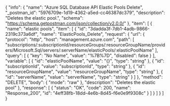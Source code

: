 {
  "info": {
    "name": "Azure SQL Database API Elastic Pools Delete",
    "_postman_id": "5976709e-1d19-4362-a5ed-cc46387dc379",
    "description": "Deletes the elastic pool.",
    "schema": "https://schema.getpostman.com/json/collection/v2.0.0/"
  },
  "item": [
    {
      "name": "elastic pools",
      "item": [
        {
          "id": "3dadda3f-7db1-4adb-9866-2319c373a6df",
          "name": "ElasticPools_Delete",
          "request": {
            "url": {
              "protocol": "http",
              "host": "management.azure.com",
              "path": [
                "subscriptions/:subscriptionId/resourceGroups/:resourceGroupName/providers/Microsoft.Sql/servers/:serverName/elasticPools/:elasticPoolName"
              ],
              "query": [
                {
                  "key": "No Name",
                  "value": "%7B%7D",
                  "disabled": false
                }
              ],
              "variable": [
                {
                  "id": "elasticPoolName",
                  "value": "{}",
                  "type": "string"
                },
                {
                  "id": "subscriptionId",
                  "value": "subscriptionId",
                  "type": "string"
                },
                {
                  "id": "resourceGroupName",
                  "value": "resourceGroupName",
                  "type": "string"
                },
                {
                  "id": "serverName",
                  "value": "serverName",
                  "type": "string"
                }
              ]
            },
            "method": "DELETE",
            "body": {
              "mode": "raw"
            },
            "description": "Deletes the elastic pool"
          },
          "response": [
            {
              "status": "OK",
              "code": 200,
              "name": "Response_200",
              "id": "4eff38fb-18dd-4e6b-8d45-f6e0e9f9308c"
            }
          ]
        }
      ]
    }
  ]
}